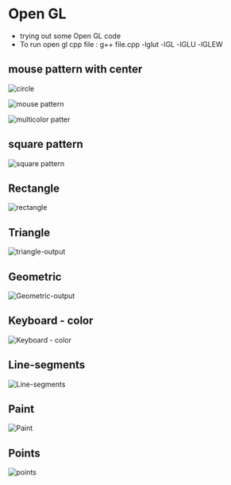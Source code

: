 # Open GL

 - trying out some Open GL code
 - To run open gl cpp file : g++ file.cpp -lglut -lGL -lGLU -lGLEW

## mouse pattern with center

![circle](circle/circle.png)

![mouse pattern](mouse-pattern/mono_color.png)

![multicolor patter](mouse-pattern/multi_color.png)

## square pattern

![square pattern](square-fractal/square.png)

## Rectangle

![rectangle](rectangle/rectangle.png)
## Triangle

![triangle-output](triangle.png)

## Geometric

![Geometric-output](geometric/geometric.png)

## Keyboard - color

![Keyboard - color](keyboard-color/keyboard-color.gif)

## Line-segments

![Line-segments](line-segments/segments.png)

## Paint

![Paint](paint/paint.png)

## Points

![points](points/points.png)
